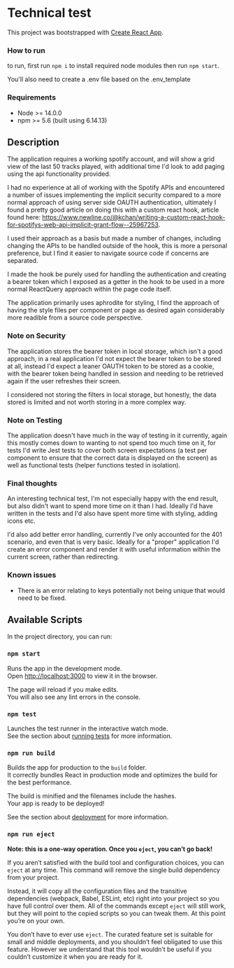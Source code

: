 # Technical test

This project was bootstrapped with [Create React App](https://github.com/facebook/create-react-app).

### How to run

to run, first run `npm i` to install required node modules then run `npm start`.

You'll also need to create a .env file based on the .env_template

### Requirements
- Node >= 14.0.0
- npm >= 5.6 (built using 6.14.13)

## Description

The application requires a working spotify account, and will show a grid view of the last 50 tracks played, with additional time I'd look to add paging using the api functionality provided.

I had no experience at all of working with the Spotify APIs and encountered a number of issues implementing the implicit security compared to a more normal approach of using server side OAUTH authentication,
ultimately I found a pretty good article on doing this with a custom react hook, article found here: https://www.newline.co/@kchan/writing-a-custom-react-hook-for-spotifys-web-api-implicit-grant-flow--25967253.

I used their approach as a basis but made a number of changes, including changing the APIs to be handled outside of the hook, this is more a personal preference, but I find it easier to navigate source code if concerns are separated.

I made the hook be purely used for handling the authentication and creating a bearer token which I exposed as a getter in the hook to be used in a more normal ReactQuery approach within the page code itself. 

The application primarily uses aphrodite for styling, I find the approach of having the style files per component or page as desired again considerably more readible from a source code perspective.

### Note on Security

The application stores the bearer token in local storage, which isn't a good approach, in a real application I'd not expect the bearer token to be stored at all, instead I'd expect a leaner OAUTH token to be stored as a cookie, 
with the bearer token being handled in session and needing to be retrieved again if the user refreshes their screen. 

I considered not storing the filters in local storage, but honestly, the data stored is limited and not worth storing in a more complex way. 

### Note on Testing

The application doesn't have much in the way of testing in it currently, again this mostly comes down to wanting to not spend too much time on it, for tests I'd write Jest tests to cover both screen expectations
(a test per component to ensure that the correct data is displayed on the screen) as well as functional tests (helper functions tested in isolation).

### Final thoughts

An interesting technical test, I'm not especially happy with the end result, but also didn't want to spend more time on it than I had. Ideally I'd have written in the tests and I'd also have spent more time with styling, adding icons etc. 

I'd also add better error handling, currently I've only accounted for the 401 scenario, and even that is very basic. Ideally for a "proper" application I'd create an error component and render it with useful information within the current
screen, rather than redirecting.

### Known issues
- There is an error relating to keys potentially not being unique that would need to be fixed.


## Available Scripts

In the project directory, you can run:

### `npm start`

Runs the app in the development mode.\
Open [http://localhost:3000](http://localhost:3000) to view it in the browser.

The page will reload if you make edits.\
You will also see any lint errors in the console.

### `npm test`

Launches the test runner in the interactive watch mode.\
See the section about [running tests](https://facebook.github.io/create-react-app/docs/running-tests) for more information.

### `npm run build`

Builds the app for production to the `build` folder.\
It correctly bundles React in production mode and optimizes the build for the best performance.

The build is minified and the filenames include the hashes.\
Your app is ready to be deployed!

See the section about [deployment](https://facebook.github.io/create-react-app/docs/deployment) for more information.

### `npm run eject`

**Note: this is a one-way operation. Once you `eject`, you can’t go back!**

If you aren’t satisfied with the build tool and configuration choices, you can `eject` at any time. This command will remove the single build dependency from your project.

Instead, it will copy all the configuration files and the transitive dependencies (webpack, Babel, ESLint, etc) right into your project so you have full control over them. All of the commands except `eject` will still work, but they will point to the copied scripts so you can tweak them. At this point you’re on your own.

You don’t have to ever use `eject`. The curated feature set is suitable for small and middle deployments, and you shouldn’t feel obligated to use this feature. However we understand that this tool wouldn’t be useful if you couldn’t customize it when you are ready for it.

